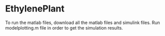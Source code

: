 # EthylenePlant

To run the matlab files, download all the matlab files and simulink files.
Run modelplotting.m file in order to get the simulation results.
